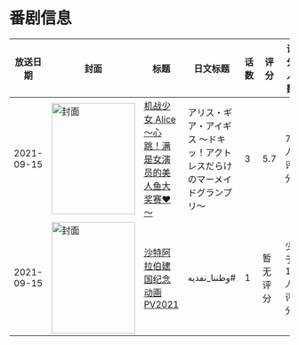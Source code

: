 # 番剧信息

|放送日期|封面|标题|日文标题|话数|评分|评分人数|
|---|---|---|---|---|---|---|
|2021-09-15|<img src="https://lain.bgm.tv/pic/cover/c/45/8c/343710_KR5H4.jpg" alt="封面" style="width:150px;height:200px;object-fit:cover;">|[机战少女 Alice ～心跳！满是女演员的美人鱼大奖赛♥～](https://bangumi.tv/subject/343710)|アリス・ギア・アイギス ～ドキッ！アクトレスだらけのマーメイドグランプリ～|3|5.7|79人评分|
|2021-09-15|<img src="https://lain.bgm.tv/pic/cover/c/4e/54/406316_jHhGO.jpg" alt="封面" style="width:150px;height:200px;object-fit:cover;">|[沙特阿拉伯建国纪念动画PV2021](https://bangumi.tv/subject/406316)|وطننا_نفديه#|1|暂无评分|少于10人评分|
